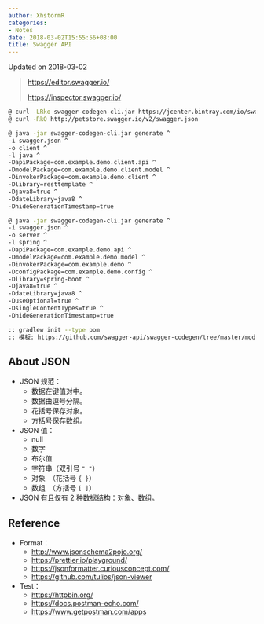 ```yaml
---
author: XhstormR
categories:
- Notes
date: 2018-03-02T15:55:56+08:00
title: Swagger API
---
```


<!--more-->

Updated on 2018-03-02

> https://editor.swagger.io/
>
> https://inspector.swagger.io/

```bash
@ curl -LRko swagger-codegen-cli.jar https://jcenter.bintray.com/io/swagger/swagger-codegen-cli/2.3.1/swagger-codegen-cli-2.3.1.jar
@ curl -RkO http://petstore.swagger.io/v2/swagger.json

@ java -jar swagger-codegen-cli.jar generate ^
-i swagger.json ^
-o client ^
-l java ^
-DapiPackage=com.example.demo.client.api ^
-DmodelPackage=com.example.demo.client.model ^
-DinvokerPackage=com.example.demo.client ^
-Dlibrary=resttemplate ^
-Djava8=true ^
-DdateLibrary=java8 ^
-DhideGenerationTimestamp=true

@ java -jar swagger-codegen-cli.jar generate ^
-i swagger.json ^
-o server ^
-l spring ^
-DapiPackage=com.example.demo.api ^
-DmodelPackage=com.example.demo.model ^
-DinvokerPackage=com.example.demo ^
-DconfigPackage=com.example.demo.config ^
-Dlibrary=spring-boot ^
-Djava8=true ^
-DdateLibrary=java8 ^
-DuseOptional=true ^
-DsingleContentTypes=true ^
-DhideGenerationTimestamp=true

:: gradlew init --type pom
:: 模板: https://github.com/swagger-api/swagger-codegen/tree/master/modules/swagger-codegen/src/main/resources/JavaSpring
```

## About JSON
* JSON 规范：
  * 数据在键值对中。
  * 数据由逗号分隔。
  * 花括号保存对象。
  * 方括号保存数组。
* JSON 值：
  * null
  * 数字
  * 布尔值
  * 字符串（双引号 `" "`）
  * 对象　（花括号 `{ }`）
  * 数组　（方括号 `[ ]`）
* JSON 有且仅有 2 种数据结构：对象、数组。

## Reference

* Format：
  * http://www.jsonschema2pojo.org/
  * https://prettier.io/playground/
  * https://jsonformatter.curiousconcept.com/
  * https://github.com/tulios/json-viewer
* Test：
  * https://httpbin.org/
  * https://docs.postman-echo.com/
  * https://www.getpostman.com/apps
